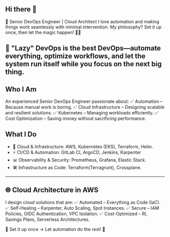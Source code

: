 ## Hi there 👋
👋 Senior DevOps Engineer | Cloud Architect
I love automation and making things work seamlessly with minimal intervention. My philosophy? Set it up once, then let the magic happen! 🎩✨

🚀 "Lazy" DevOps is the best DevOps—automate everything, optimize workflows, and let the system run itself while you focus on the next big thing.
---

## Who I Am
An experienced Senior DevOps Engineer passionate about:
✅ Automation – Because manual work is boring.
✅ Cloud Infrastructure – Designing scalable and resilient solutions.
✅ Kubernetes – Managing workloads efficiently.
✅ Cost Optimization – Saving money without sacrificing performance.

## What I Do
* 🚀 Cloud & Infrastructure: AWS, Kubernetes (EKS), Terraform, Helm.
* ⚡ CI/CD & Automation: GitLab CI, ArgoCD, Jenkins, Karpenter
* 📊 Observability & Security: Prometheus, Grafana, Elastic Stack.
* 🛠 Infrastructure as Code: Terraform(Terragrunt), Crossplane.

---

## 🌐 Cloud Architecture in AWS
I design cloud solutions that are:
✅ Automated – Everything as Code (IaC).
✅ Self-Healing – Karpenter, Auto Scaling, Spot Instances.
✅ Secure – IAM Policies, OIDC Authentication, VPC Isolation.
✅ Cost-Optimized – RI, Savings Plans, Serverless Architectures.

📌 Set it up once → Let automation do the rest! 🚀


<!--
**HenItzhaki/HenItzhaki** is a ✨ _special_ ✨ repository because its `README.md` (this file) appears on your GitHub profile.

Here are some ideas to get you started:

- 🔭 I’m currently working on ...
- 🌱 I’m currently learning ...
- 👯 I’m looking to collaborate on ...
- 🤔 I’m looking for help with ...
- 💬 Ask me about ...
- 📫 How to reach me: ...
- 😄 Pronouns: ...
- ⚡ Fun fact: ...
-->

